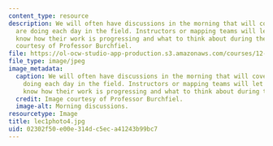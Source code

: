 ```yaml
---
content_type: resource
description: We will often have discussions in the morning that will cover what we
  are doing each day in the field. Instructors or mapping teams will let the others
  know how their work is progressing and what to think about during the day. Image
  courtesy of Professor Burchfiel.
file: https://ol-ocw-studio-app-production.s3.amazonaws.com/courses/12-114-field-geology-i-fall-2005/02302f50e00e314dc5eca41243b99bc7_lec1photo4.jpg
file_type: image/jpeg
image_metadata:
  caption: We will often have discussions in the morning that will cover what we are
    doing each day in the field. Instructors or mapping teams will let the others
    know how their work is progressing and what to think about during the day.
  credit: Image courtesy of Professor Burchfiel.
  image-alt: Morning discussions.
resourcetype: Image
title: lec1photo4.jpg
uid: 02302f50-e00e-314d-c5ec-a41243b99bc7
---
```

